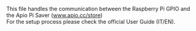 This file handles the communication between the Raspberry Pi GPIO and the Apio Pi Saver (www.apio.cc/store)<br />
For the setup process please check the official User Guide (IT/EN).
